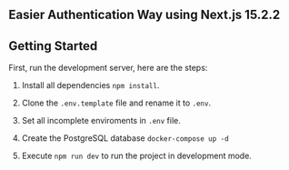 ## Easier Authentication Way using Next.js 15.2.2

## Getting Started

First, run the development server, here are the steps:

1. Install all dependencies ```npm install```.

2. Clone the ```.env.template``` file and rename it to ```.env```.

3. Set all incomplete enviroments in ```.env``` file.

4. Create the PostgreSQL database ```docker-compose up -d```

5. Execute ```npm run dev``` to run the project in development mode.